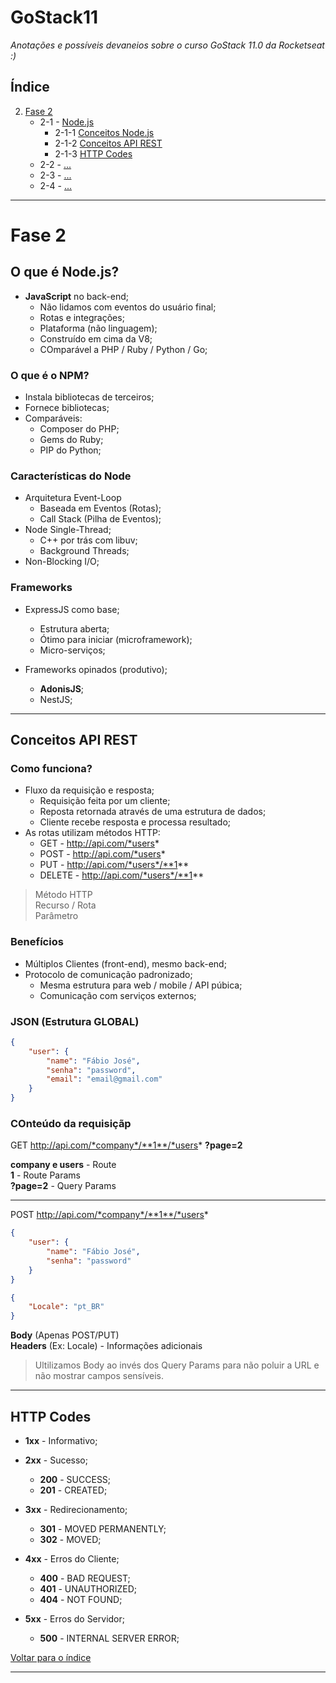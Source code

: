 # GoStack11
*Anotações e possíveis devaneios sobre o curso GoStack 11.0 da Rocketseat :)*

## <a name="i">Índice</a>

02. [Fase 2](#2)
    - 2-1 - [Node.js](#2-1)
        - 2-1-1 [Conceitos Node.js](#2-1-1)
        - 2-1-2 [Conceitos API REST](#2-1-2)
        - 2-1-3 [HTTP Codes](#2-1-3)
    - 2-2 - [...](#2-2)
    - 2-3 - [...](#2-3)
    - 2-4 - [...](#2-4)

****
# <a name="2">Fase 2</a>

## <a name="2-1-1">O que é Node.js?</a>

- **JavaScript** no back-end;
    - Não lidamos com eventos do usuário final;
    - Rotas e integrações;
    - Plataforma (não linguagem);
    - Construído em cima da V8;
    - COmparável a PHP / Ruby / Python / Go;

### **O que é o NPM?**

- Instala bibliotecas de terceiros;
- Fornece bibliotecas;
- Comparáveis:
    - Composer do PHP;
    - Gems do Ruby;
    - PIP do Python;

### **Características do Node**

- Arquitetura Event-Loop
    - Baseada em Eventos (Rotas);
    - Call Stack (Pilha de Eventos);
- Node Single-Thread;
    - C++ por trás com libuv;
    - Background Threads;
- Non-Blocking I/O;

### **Frameworks**

- ExpressJS como base;
    - Estrutura aberta;
    - Ótimo para iniciar (microframework);
    - Micro-serviços;

- Frameworks opinados (produtivo);
    - **AdonisJS**;
    - NestJS;

****

## <a name="2-1-2">Conceitos API REST</a>

### **Como funciona?**

- Fluxo da requisição e resposta;
    - Requisição feita por um cliente;
    - Reposta retornada através de uma estrutura de dados;
    - Cliente recebe resposta e processa resultado;
- As rotas utilizam métodos HTTP:
    - GET - http://api.com/*users*
    - POST - http://api.com/*users* 
    - PUT - http://api.com/*users*/**1**
    - DELETE - http://api.com/*users*/**1**

> Método HTTP  
> Recurso / Rota  
> Parâmetro

### **Benefícios**
- Múltiplos Clientes (front-end), mesmo back-end;
- Protocolo de comunicação padronizado;
    - Mesma estrutura para web / mobile / API púbica;
    - Comunicação com serviços externos;

### **JSON (Estrutura GLOBAL)**

```json
{
    "user": {
        "name": "Fábio José",
        "senha": "password",
        "email": "email@gmail.com"
    }
}
```

### **COnteúdo da requisiçãp**

GET http://api.com/*company*/**1**/*users* **?page=2**

**company e users** - Route  
**1** - Route Params  
**?page=2** - Query Params

***

POST http://api.com/*company*/**1**/*users*

```json
{
    "user": {
        "name": "Fábio José",
        "senha": "password"
    }
}

{
    "Locale": "pt_BR"
}
```

**Body** (Apenas POST/PUT)  
**Headers** (Ex: Locale) - Informações adicionais

> Ultilizamos Body ao invés dos Query Params para não poluir a URL e não mostrar campos sensíveis.

****

## <a name="2-1-3">HTTP Codes</a>

- **1xx** - Informativo;

- **2xx** - Sucesso;
    - **200** - SUCCESS;
    - **201** - CREATED;

- **3xx** - Redirecionamento;
    - **301** - MOVED PERMANENTLY;
    - **302** - MOVED;

- **4xx** - Erros do Cliente;
    - **400** - BAD REQUEST;
    - **401** - UNAUTHORIZED;
    - **404** - NOT FOUND; 

- **5xx** - Erros do Servidor;
    - **500** - INTERNAL SERVER ERROR;


[Voltar para o índice](#i)

****